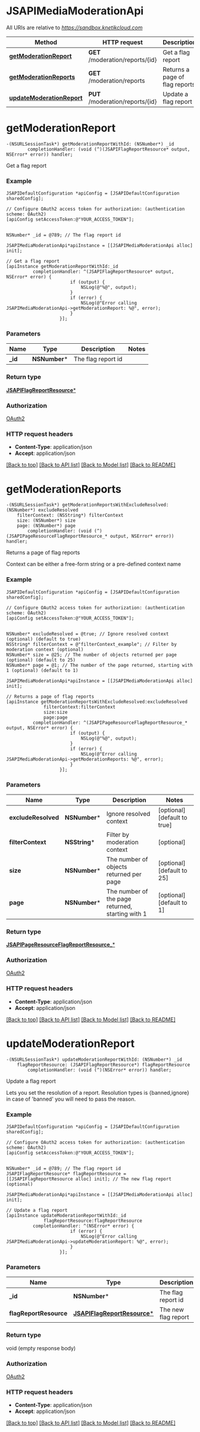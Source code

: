 # JSAPIMediaModerationApi

All URIs are relative to *https://sandbox.knetikcloud.com*

Method | HTTP request | Description
------------- | ------------- | -------------
[**getModerationReport**](JSAPIMediaModerationApi.md#getmoderationreport) | **GET** /moderation/reports/{id} | Get a flag report
[**getModerationReports**](JSAPIMediaModerationApi.md#getmoderationreports) | **GET** /moderation/reports | Returns a page of flag reports
[**updateModerationReport**](JSAPIMediaModerationApi.md#updatemoderationreport) | **PUT** /moderation/reports/{id} | Update a flag report


# **getModerationReport**
```objc
-(NSURLSessionTask*) getModerationReportWithId: (NSNumber*) _id
        completionHandler: (void (^)(JSAPIFlagReportResource* output, NSError* error)) handler;
```

Get a flag report

### Example 
```objc
JSAPIDefaultConfiguration *apiConfig = [JSAPIDefaultConfiguration sharedConfig];

// Configure OAuth2 access token for authorization: (authentication scheme: OAuth2)
[apiConfig setAccessToken:@"YOUR_ACCESS_TOKEN"];


NSNumber* _id = @789; // The flag report id

JSAPIMediaModerationApi*apiInstance = [[JSAPIMediaModerationApi alloc] init];

// Get a flag report
[apiInstance getModerationReportWithId:_id
          completionHandler: ^(JSAPIFlagReportResource* output, NSError* error) {
                        if (output) {
                            NSLog(@"%@", output);
                        }
                        if (error) {
                            NSLog(@"Error calling JSAPIMediaModerationApi->getModerationReport: %@", error);
                        }
                    }];
```

### Parameters

Name | Type | Description  | Notes
------------- | ------------- | ------------- | -------------
 **_id** | **NSNumber***| The flag report id | 

### Return type

[**JSAPIFlagReportResource***](JSAPIFlagReportResource.md)

### Authorization

[OAuth2](../README.md#OAuth2)

### HTTP request headers

 - **Content-Type**: application/json
 - **Accept**: application/json

[[Back to top]](#) [[Back to API list]](../README.md#documentation-for-api-endpoints) [[Back to Model list]](../README.md#documentation-for-models) [[Back to README]](../README.md)

# **getModerationReports**
```objc
-(NSURLSessionTask*) getModerationReportsWithExcludeResolved: (NSNumber*) excludeResolved
    filterContext: (NSString*) filterContext
    size: (NSNumber*) size
    page: (NSNumber*) page
        completionHandler: (void (^)(JSAPIPageResourceFlagReportResource_* output, NSError* error)) handler;
```

Returns a page of flag reports

Context can be either a free-form string or a pre-defined context name

### Example 
```objc
JSAPIDefaultConfiguration *apiConfig = [JSAPIDefaultConfiguration sharedConfig];

// Configure OAuth2 access token for authorization: (authentication scheme: OAuth2)
[apiConfig setAccessToken:@"YOUR_ACCESS_TOKEN"];


NSNumber* excludeResolved = @true; // Ignore resolved context (optional) (default to true)
NSString* filterContext = @"filterContext_example"; // Filter by moderation context (optional)
NSNumber* size = @25; // The number of objects returned per page (optional) (default to 25)
NSNumber* page = @1; // The number of the page returned, starting with 1 (optional) (default to 1)

JSAPIMediaModerationApi*apiInstance = [[JSAPIMediaModerationApi alloc] init];

// Returns a page of flag reports
[apiInstance getModerationReportsWithExcludeResolved:excludeResolved
              filterContext:filterContext
              size:size
              page:page
          completionHandler: ^(JSAPIPageResourceFlagReportResource_* output, NSError* error) {
                        if (output) {
                            NSLog(@"%@", output);
                        }
                        if (error) {
                            NSLog(@"Error calling JSAPIMediaModerationApi->getModerationReports: %@", error);
                        }
                    }];
```

### Parameters

Name | Type | Description  | Notes
------------- | ------------- | ------------- | -------------
 **excludeResolved** | **NSNumber***| Ignore resolved context | [optional] [default to true]
 **filterContext** | **NSString***| Filter by moderation context | [optional] 
 **size** | **NSNumber***| The number of objects returned per page | [optional] [default to 25]
 **page** | **NSNumber***| The number of the page returned, starting with 1 | [optional] [default to 1]

### Return type

[**JSAPIPageResourceFlagReportResource_***](JSAPIPageResourceFlagReportResource_.md)

### Authorization

[OAuth2](../README.md#OAuth2)

### HTTP request headers

 - **Content-Type**: application/json
 - **Accept**: application/json

[[Back to top]](#) [[Back to API list]](../README.md#documentation-for-api-endpoints) [[Back to Model list]](../README.md#documentation-for-models) [[Back to README]](../README.md)

# **updateModerationReport**
```objc
-(NSURLSessionTask*) updateModerationReportWithId: (NSNumber*) _id
    flagReportResource: (JSAPIFlagReportResource*) flagReportResource
        completionHandler: (void (^)(NSError* error)) handler;
```

Update a flag report

Lets you set the resolution of a report. Resolution types is {banned,ignore} in case of 'banned' you will need to pass the reason.

### Example 
```objc
JSAPIDefaultConfiguration *apiConfig = [JSAPIDefaultConfiguration sharedConfig];

// Configure OAuth2 access token for authorization: (authentication scheme: OAuth2)
[apiConfig setAccessToken:@"YOUR_ACCESS_TOKEN"];


NSNumber* _id = @789; // The flag report id
JSAPIFlagReportResource* flagReportResource = [[JSAPIFlagReportResource alloc] init]; // The new flag report (optional)

JSAPIMediaModerationApi*apiInstance = [[JSAPIMediaModerationApi alloc] init];

// Update a flag report
[apiInstance updateModerationReportWithId:_id
              flagReportResource:flagReportResource
          completionHandler: ^(NSError* error) {
                        if (error) {
                            NSLog(@"Error calling JSAPIMediaModerationApi->updateModerationReport: %@", error);
                        }
                    }];
```

### Parameters

Name | Type | Description  | Notes
------------- | ------------- | ------------- | -------------
 **_id** | **NSNumber***| The flag report id | 
 **flagReportResource** | [**JSAPIFlagReportResource***](JSAPIFlagReportResource*.md)| The new flag report | [optional] 

### Return type

void (empty response body)

### Authorization

[OAuth2](../README.md#OAuth2)

### HTTP request headers

 - **Content-Type**: application/json
 - **Accept**: application/json

[[Back to top]](#) [[Back to API list]](../README.md#documentation-for-api-endpoints) [[Back to Model list]](../README.md#documentation-for-models) [[Back to README]](../README.md)

